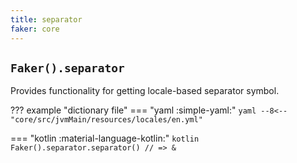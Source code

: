 ```yaml
---
title: separator
faker: core
---
```


## `Faker().separator`

Provides functionality for getting locale-based separator symbol.

??? example "dictionary file"
    === "yaml :simple-yaml:"
        ```yaml
        --8<-- "core/src/jvmMain/resources/locales/en.yml"
        ```

=== "kotlin :material-language-kotlin:"
    ```kotlin
    Faker().separator.separator() // => &
    ```
